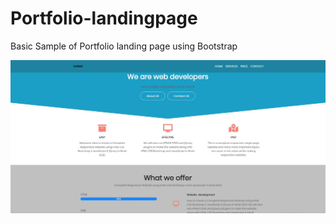 # Portfolio-landingpage
Basic Sample of Portfolio landing page using Bootstrap

![](images/screenshot.png)
